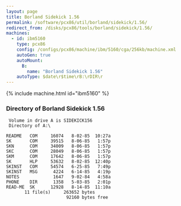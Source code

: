 ```yaml
---
layout: page
title: Borland Sidekick 1.56
permalink: /software/pcx86/util/borland/sidekick/1.56/
redirect_from: /disks/pcx86/tools/borland/sidekick/1.56/
machines:
  - id: ibm5160
    type: pcx86
    config: /configs/pcx86/machine/ibm/5160/cga/256kb/machine.xml
    autoGen: true
    autoMount:
      B:
        name: "Borland Sidekick 1.56"
    autoType: $date\r$time\rB:\rDIR\r
---
```


{% include machine.html id="ibm5160" %}

### Directory of Borland Sidekick 1.56

     Volume in drive A is SIDEKICK156
     Directory of A:\

    README   COM     16074   8-02-85  10:27a
    SK       COM     39515   8-06-85   1:57p
    SKN      COM     34009   8-06-85   1:57p
    SKC      COM     28049   8-06-85   1:57p
    SKM      COM     17642   8-06-85   1:57p
    SK       HLP     53632   8-02-85  12:40p
    SKINST   COM     54574   6-25-85   7:49p
    SKINST   MSG      4224   6-14-85   4:19p
    NOTES             1647   9-02-84   4:58a
    PHONE    DIR      1358   5-03-85   2:01p
    READ-ME  SK      12928   8-14-85  11:10a
           11 file(s)     263652 bytes
                           92160 bytes free
